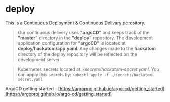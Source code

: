 # deploy

This is a Continuous Deployment & Continuous Delivary perository.

> Our continuous delivery uses **"argoCD"** and keeps track of the **"master"** directory in the **"deploy"** repository. The development application configuration for **"argoCD"** is located at **deploy/hackatom/app.yaml**. Any changes made to the **hackatom** directory of the deploy repository will be reflected on the development server.

> Kubernetes secrets located at *./secrets/hackatom-secret.yaml*. You can apply this secrets by: `kubectl apply -f ./secrets/hackatom-secret.yaml`

ArgoCD getting started - [https://argoproj.github.io/argo-cd/getting_started](https://argoproj.github.io/argo-cd/getting_started)